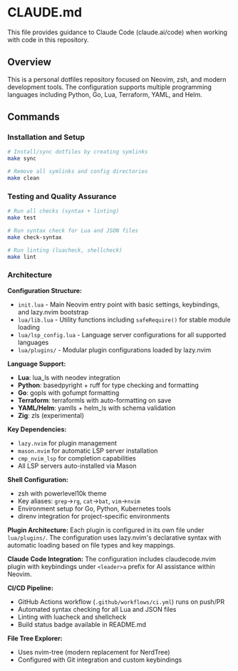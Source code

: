 # CLAUDE.md

This file provides guidance to Claude Code (claude.ai/code) when working with code in this repository.

## Overview

This is a personal dotfiles repository focused on Neovim, zsh, and modern development tools. The configuration supports multiple programming languages including Python, Go, Lua, Terraform, YAML, and Helm.

## Commands

### Installation and Setup
```bash
# Install/sync dotfiles by creating symlinks
make sync

# Remove all symlinks and config directories
make clean
```

### Testing and Quality Assurance
```bash
# Run all checks (syntax + linting)
make test

# Run syntax check for Lua and JSON files
make check-syntax

# Run linting (luacheck, shellcheck)
make lint
```

### Architecture

**Configuration Structure:**
- `init.lua` - Main Neovim entry point with basic settings, keybindings, and lazy.nvim bootstrap
- `lua/lib.lua` - Utility functions including `safeRequire()` for stable module loading
- `lua/lsp_config.lua` - Language server configurations for all supported languages
- `lua/plugins/` - Modular plugin configurations loaded by lazy.nvim

**Language Support:**
- **Lua**: lua_ls with neodev integration
- **Python**: basedpyright + ruff for type checking and formatting
- **Go**: gopls with gofumpt formatting
- **Terraform**: terraformls with auto-formatting on save
- **YAML/Helm**: yamlls + helm_ls with schema validation
- **Zig**: zls (experimental)

**Key Dependencies:**
- `lazy.nvim` for plugin management
- `mason.nvim` for automatic LSP server installation
- `cmp_nvim_lsp` for completion capabilities
- All LSP servers auto-installed via Mason

**Shell Configuration:**
- zsh with powerlevel10k theme
- Key aliases: `grep`→`rg`, `cat`→`bat`, `vim`→`nvim`
- Environment setup for Go, Python, Kubernetes tools
- direnv integration for project-specific environments

**Plugin Architecture:**
Each plugin is configured in its own file under `lua/plugins/`. The configuration uses lazy.nvim's declarative syntax with automatic loading based on file types and key mappings.

**Claude Code Integration:**
The configuration includes claudecode.nvim plugin with keybindings under `<leader>a` prefix for AI assistance within Neovim.

**CI/CD Pipeline:**
- GitHub Actions workflow (`.github/workflows/ci.yml`) runs on push/PR
- Automated syntax checking for all Lua and JSON files
- Linting with luacheck and shellcheck
- Build status badge available in README.md

**File Tree Explorer:**
- Uses nvim-tree (modern replacement for NerdTree)
- Configured with Git integration and custom keybindings